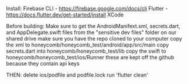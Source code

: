 Install:
Firebase CLI - https://firebase.google.com/docs/cli
Flutter - https://docs.flutter.dev/get-started/install
XCode

Before building:
Make sure to get the AndroidManifext.xml, secrets.dart, and AppDelegate.swift files from the "sensitive dev files" folder on our shared drive
make sure you have the repo cloned to your computer
copy the xml to honeycomb/honeycomb_test/android/app/src/main
copy secrets.dart into honeycomb/honeycomb_test/lib
copy the swift to honeycomb/honeycomb_test/ios/Runner
these are kept off the github because they contain api keys

THEN: delete ios/podfile and podfile.lock
run 'flutter clean'
